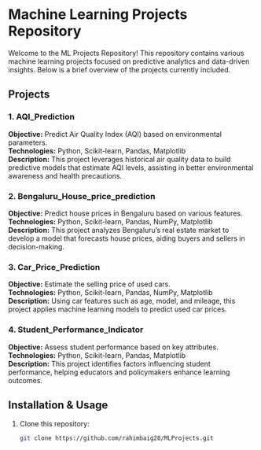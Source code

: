 # Machine Learning Projects Repository  

Welcome to the ML Projects Repository! This repository contains various machine learning projects focused on predictive analytics and data-driven insights. Below is a brief overview of the projects currently included.  

## Projects  

### 1. AQI_Prediction  
**Objective:** Predict Air Quality Index (AQI) based on environmental parameters.  
**Technologies:** Python, Scikit-learn, Pandas, Matplotlib  
**Description:** This project leverages historical air quality data to build predictive models that estimate AQI levels, assisting in better environmental awareness and health precautions.  

### 2. Bengaluru_House_price_prediction  
**Objective:** Predict house prices in Bengaluru based on various features.  
**Technologies:** Python, Scikit-learn, Pandas, NumPy, Matplotlib  
**Description:** This project analyzes Bengaluru’s real estate market to develop a model that forecasts house prices, aiding buyers and sellers in decision-making.  

### 3. Car_Price_Prediction  
**Objective:** Estimate the selling price of used cars.  
**Technologies:** Python, Scikit-learn, Pandas, NumPy, Matplotlib  
**Description:** Using car features such as age, model, and mileage, this project applies machine learning models to predict used car prices.  

### 4. Student_Performance_Indicator  
**Objective:** Assess student performance based on key attributes.  
**Technologies:** Python, Scikit-learn, Pandas, Matplotlib  
**Description:** This project identifies factors influencing student performance, helping educators and policymakers enhance learning outcomes.  

## Installation & Usage  
1. Clone this repository:  
   ```sh
   git clone https://github.com/rahimbaig28/MLProjects.git

